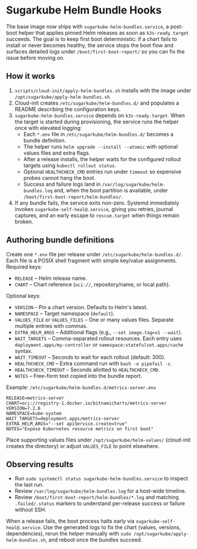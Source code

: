 # Sugarkube Helm Bundle Hooks

The base image now ships with `sugarkube-helm-bundles.service`, a post-boot helper that
applies pinned Helm releases as soon as `k3s-ready.target` succeeds. The goal is to keep
first boot deterministic: if a chart fails to install or never becomes healthy, the
service stops the boot flow and surfaces detailed logs under `/boot/first-boot-report/`
so you can fix the issue before moving on.

## How it works

1. `scripts/cloud-init/apply-helm-bundles.sh` installs with the image under
   `/opt/sugarkube/apply-helm-bundles.sh`.
2. Cloud-init creates `/etc/sugarkube/helm-bundles.d/` and populates a README describing
   the configuration keys.
3. `sugarkube-helm-bundles.service` depends on `k3s-ready.target`. When the target is
   started during provisioning, the service runs the helper once with elevated logging:
   - Each `*.env` file in `/etc/sugarkube/helm-bundles.d/` becomes a bundle definition.
   - The helper runs `helm upgrade --install --atomic` with optional values files and
     extra flags.
   - After a release installs, the helper waits for the configured rollout targets using
     `kubectl rollout status`.
   - Optional `HEALTHCHECK_CMD` entries run under `timeout` so expensive probes cannot
     hang the boot.
   - Success and failure logs land in `/var/log/sugarkube/helm-bundles.log` and, when the
     boot partition is available, under `/boot/first-boot-report/helm-bundles/`.
4. If any bundle fails, the service exits non-zero. Systemd immediately invokes
   `sugarkube-self-heal@.service`, giving you retries, journal captures, and an early
   escape to `rescue.target` when things remain broken.

## Authoring bundle definitions

Create one `*.env` file per release under `/etc/sugarkube/helm-bundles.d/`. Each file is a
POSIX shell fragment with simple key/value assignments. Required keys:

- `RELEASE` – Helm release name.
- `CHART` – Chart reference (`oci://`, repository/name, or local path).

Optional keys:

- `VERSION` – Pin a chart version. Defaults to Helm's latest.
- `NAMESPACE` – Target namespace (`default`).
- `VALUES_FILE` or `VALUES_FILES` – One or many values files. Separate multiple entries
  with commas.
- `EXTRA_HELM_ARGS` – Additional flags (e.g., `--set image.tag=v1 --wait`).
- `WAIT_TARGETS` – Comma-separated rollout resources. Each entry uses
  `deployment.apps/my-controller` or `namespace:statefulset.apps/cache` syntax.
- `WAIT_TIMEOUT` – Seconds to wait for each rollout (default: 300).
- `HEALTHCHECK_CMD` – Extra command run with `bash -o pipefail -c`.
- `HEALTHCHECK_TIMEOUT` – Seconds allotted to `HEALTHCHECK_CMD`.
- `NOTES` – Free-form text copied into the bundle report.

Example: `/etc/sugarkube/helm-bundles.d/metrics-server.env`

```env
RELEASE=metrics-server
CHART=oci://registry-1.docker.io/bitnamicharts/metrics-server
VERSION=7.2.6
NAMESPACE=kube-system
WAIT_TARGETS=deployment.apps/metrics-server
EXTRA_HELM_ARGS="--set apiService.create=true"
NOTES="Expose Kubernetes resource metrics on first boot"
```

Place supporting values files under `/opt/sugarkube/helm-values/` (cloud-init creates the
directory) or adjust `VALUES_FILE` to point elsewhere.

## Observing results

- Run `sudo systemctl status sugarkube-helm-bundles.service` to inspect the last run.
- Review `/var/log/sugarkube/helm-bundles.log` for a host-wide timeline.
- Review `/boot/first-boot-report/helm-bundles/*.log` and matching `.failed/.status`
  markers to understand per-release success or failure without SSH.

When a release fails, the boot process halts early via `sugarkube-self-heal@.service`. Use
the generated logs to fix the chart (values, versions, dependencies), rerun the helper
manually with `sudo /opt/sugarkube/apply-helm-bundles.sh`, and reboot once the bundles
succeed.
